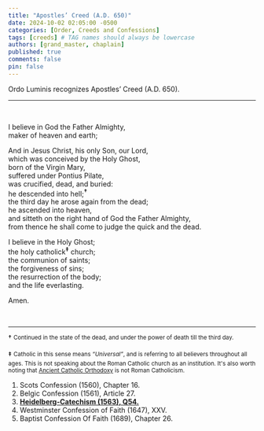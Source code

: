 ```yaml
---
title: "Apostles’ Creed (A.D. 650)"
date: 2024-10-02 02:05:00 -0500
categories: [Order, Creeds and Confessions]
tags: [creeds] # TAG names should always be lowercase
authors: [grand_master, chaplain]
published: true
comments: false
pin: false
---
```


Ordo Luminis recognizes Apostles’ Creed (A.D. 650).

---

<br>

I believe in God the Father Almighty,<br>
maker of heaven and earth;<br>

And in Jesus Christ, his only Son, our Lord,<br>
which was conceived by the Holy Ghost,<br>
born of the Virgin Mary,<br>
suffered under Pontius Pilate,<br>
was crucified, dead, and buried:<br>
he descended into hell;<sup style="font-weight:bold;">†</sup><br>
the third day he arose again from the dead;<br>
he ascended into heaven,<br>
and sitteth on the right hand of God the Father Almighty,<br>
from thence he shall come to judge the quick and the dead.<br>

I believe in the Holy Ghost;<br>
the holy catholick<sup style="font-weight:bold;">‡</sup> church;<br>
the communion of saints;<br>
the forgiveness of sins;<br>
the resurrection of the body;<br>
and the life everlasting.

Amen.

<br>

---

<sup style="font-weight:bold;">†</sup> <sup> Continued in the state of the dead, and under the power of death till the third day.</sup>

<sup style="font-weight:bold;">‡</sup> <sup>Catholic in this sense means *&ldquo;Universal&rdquo;*, and is referring to all believers throughout all ages. This is not speaking about the Roman Catholic church as an institution. It's also worth noting that [Ancient Catholic Orthodoxy](https://www.crossway.org/articles/10-things-you-should-know-about-reformed-theology-2/) is not Roman Catholicism.</sup>

1. Scots Confession (1560), Chapter 16.
2. Belgic Confession (1561), Article 27.
3. [**Heidelberg-Catechism (1563), Q54.**](https://deiinvictus.com/posts/heidelberg-catechism-1563/#Q54)
4. Westminster Confession of Faith (1647), XXV.
5. Baptist Confession Of Faith (1689), Chapter 26.

<script>
    var refTagger = {
        settings: {
            bibleVersion: 'ESV',
            tooltipStyle: 'dark'
        }
    };

    (function(d, t) {
        var n=d.querySelector('[nonce]');
        refTagger.settings.nonce = n && (n.nonce||n.getAttribute('nonce'));
        var g = d.createElement(t), s = d.getElementsByTagName(t)[0];
        g.src = 'https://api.reftagger.com/v2/RefTagger.js';
        g.nonce = refTagger.settings.nonce;
        s.parentNode.insertBefore(g, s);
    }(document, 'script'));
</script>
